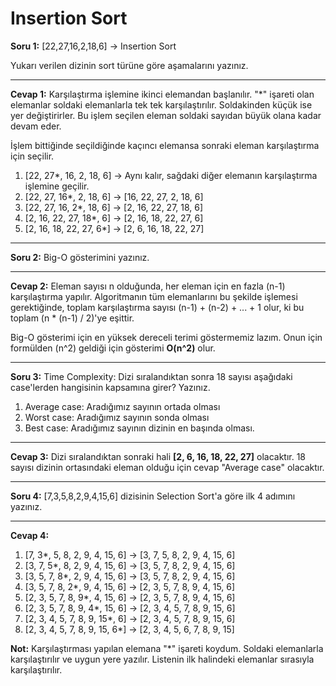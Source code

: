 # Insertion Sort

<b>Soru 1:</b> [22,27,16,2,18,6] -> Insertion Sort

Yukarı verilen dizinin sort türüne göre aşamalarını yazınız.

---

<b>Cevap 1:</b> Karşılaştırma işlemine ikinci elemandan başlanılır. "*" işareti olan elemanlar soldaki elemanlarla tek tek karşılaştırılır. Soldakinden küçük ise yer değiştirirler. Bu işlem seçilen eleman soldaki sayıdan büyük olana kadar devam eder.

İşlem bittiğinde seçildiğinde kaçıncı elemansa sonraki eleman karşılaştırma için seçilir.

1. [22, 27*, 16, 2, 18, 6] -> Aynı kalır, sağdaki diğer elemanın karşılaştırma işlemine geçilir.
2. [22, 27, 16*, 2, 18, 6] -> [16, 22, 27, 2, 18, 6]
3. [22, 27, 16, 2*, 18, 6] -> [2, 16, 22, 27, 18, 6]
4. [2, 16, 22, 27, 18*, 6] -> [2, 16, 18, 22, 27, 6]
5. [2, 16, 18, 22, 27, 6*] -> [2, 6, 16, 18, 22, 27]




---
<b>Soru 2:</b> Big-O gösterimini yazınız.

---
<b>Cevap 2:</b> Eleman sayısı n olduğunda, her eleman için en fazla (n-1) karşılaştırma yapılır. Algoritmanın tüm elemanlarını bu şekilde işlemesi gerektiğinde, toplam karşılaştırma sayısı (n-1) + (n-2) + ... + 1 olur, ki bu toplam (n * (n-1) / 2)'ye eşittir.

Big-O gösterimi için en yüksek dereceli terimi göstermemiz lazım. Onun için formülden (n^2) geldiği için gösterimi <b>O(n^2)</b> olur. 

---
<b>Soru 3:</b> Time Complexity: Dizi sıralandıktan sonra 18 sayısı aşağıdaki case'lerden hangisinin kapsamına girer? Yazınız.

1. Average case: Aradığımız sayının ortada olması
2. Worst case: Aradığımız sayının sonda olması
3. Best case: Aradığımız sayının dizinin en başında olması.

---
<b>Cevap 3:</b> Dizi sıralandıktan sonraki hali <b>[2, 6, 16, 18, 22, 27]</b> olacaktır. 18 sayısı dizinin ortasındaki eleman olduğu için cevap "Average case" olacaktır.

---
<b>Soru 4:</b> [7,3,5,8,2,9,4,15,6] dizisinin Selection Sort'a göre ilk 4 adımını yazınız.

---
<b>Cevap 4:</b>

1. [7, 3*, 5, 8, 2, 9, 4, 15, 6] -> [3, 7, 5, 8, 2, 9, 4, 15, 6]
2. [3, 7, 5*, 8, 2, 9, 4, 15, 6] -> [3, 5, 7, 8, 2, 9, 4, 15, 6]
3. [3, 5, 7, 8*, 2, 9, 4, 15, 6] -> [3, 5, 7, 8, 2, 9, 4, 15, 6]
4. [3, 5, 7, 8, 2*, 9, 4, 15, 6] -> [2, 3, 5, 7, 8, 9, 4, 15, 6]
5. [2, 3, 5, 7, 8, 9*, 4, 15, 6] -> [2, 3, 5, 7, 8, 9, 4, 15, 6]
6. [2, 3, 5, 7, 8, 9, 4*, 15, 6] -> [2, 3, 4, 5, 7, 8, 9, 15, 6]
7. [2, 3, 4, 5, 7, 8, 9, 15*, 6] -> [2, 3, 4, 5, 7, 8, 9, 15, 6]
8. [2, 3, 4, 5, 7, 8, 9, 15, 6*] -> [2, 3, 4, 5, 6, 7, 8, 9, 15]

<b>Not:</b> Karşılaştırması yapılan elemana "*" işareti koydum. Soldaki elemanlarla karşılaştırılır ve uygun yere yazılır. Listenin ilk halindeki elemanlar sırasıyla karşılaştırılır.